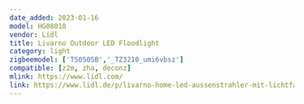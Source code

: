 ```yaml
---
date_added: 2023-01-16
model: HG08010
vendor: Lidl
title: Livarno Outdoor LED Floodlight
category: light
zigbeemodel: ['TS0505B','_TZ3210_umi6vbsz']
compatible: [z2m, zha, deconz]
mlink: https://www.lidl.com/
link: https://www.lidl.de/p/livarno-home-led-aussenstrahler-mit-lichtfarbensteuerung-und-rgb-zigbee-smart-home/p100341862
---
```

